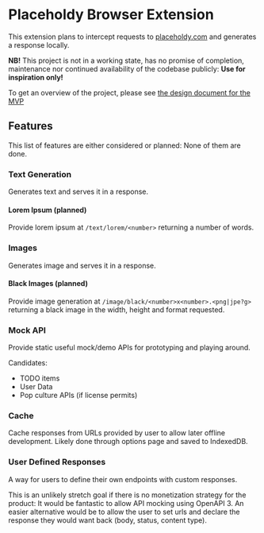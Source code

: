 # Placeholdy Browser Extension

This extension plans to intercept requests to [placeholdy.com](https://placeholdy.com) and generates a response locally.

**NB!** This project is not in a working state, has no promise of completion, maintenance nor continued availability of the codebase publicly: **Use for inspiration only!**

To get an overview of the project, please see [the design document for the MVP](./docs/design-document.md)

## Features

This list of features are either considered or planned: None of them are done.

### Text Generation

Generates text and serves it in a response.

#### Lorem Ipsum (planned)

Provide lorem ipsum at `/text/lorem/<number>` returning a number of words.

### Images

Generates image and serves it in a response.

#### Black Images (planned)

Provide image generation at `/image/black/<number>x<number>.<png|jpe?g>` returning a black image in the width, height and format requested.

### Mock API

Provide static useful mock/demo APIs for prototyping and playing around.

Candidates:

- TODO items
- User Data
- Pop culture APIs (if license permits)

### Cache

Cache responses from URLs provided by user to allow later offline development. Likely done through options page and saved to IndexedDB.

### User Defined Responses

A way for users to define their own endpoints with custom responses.

This is an unlikely stretch goal if there is no monetization strategy for the product: It would be fantastic to allow API mocking using OpenAPI 3. An easier alternative would be to allow the user to set urls and declare the response they would want back (body, status, content type).
